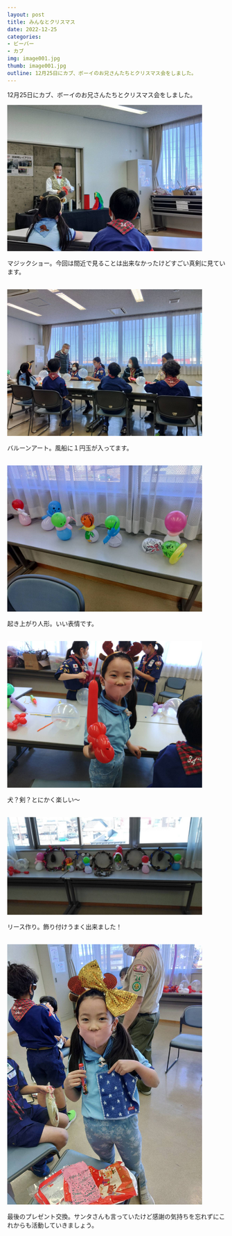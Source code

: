 ```yaml
---
layout: post
title: みんなとクリスマス
date: 2022-12-25
categories:
- ビーバー
- カブ
img: image001.jpg
thumb: image001.jpg
outline: 12月25日にカブ、ボーイのお兄さんたちとクリスマス会をしました。
---
```


12月25日にカブ、ボーイのお兄さんたちとクリスマス会をしました。

<img src="/assets/img/blog/2022-12-25-みんなとクリスマス/image002.jpg" width="450px">

マジックショー。今回は間近で見ることは出来なかったけどすごい真剣に見ています。

<br>

<img src="/assets/img/blog/2022-12-25-みんなとクリスマス/image003.jpg" width="450px">

バルーンアート。風船に１円玉が入ってます。

<br>

<img src="/assets/img/blog/2022-12-25-みんなとクリスマス/image004.jpg" width="450px">

起き上がり人形。いい表情です。

<br>

<img src="/assets/img/blog/2022-12-25-みんなとクリスマス/image005.jpg" width="450px">

犬？剣？とにかく楽しい～

<br>

<img src="/assets/img/blog/2022-12-25-みんなとクリスマス/image006.jpg" width="450px">

リース作り。飾り付けうまく出来ました！

<br>

<img src="/assets/img/blog/2022-12-25-みんなとクリスマス/image007.jpg" width="450px">

最後のプレゼント交換。サンタさんも言っていたけど感謝の気持ちを忘れずにこれからも活動していきましょう。
